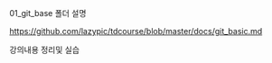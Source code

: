 01_git_base 폴더 설명

https://github.com/lazypic/tdcourse/blob/master/docs/git_basic.md 

강의내용 정리및 실습 
